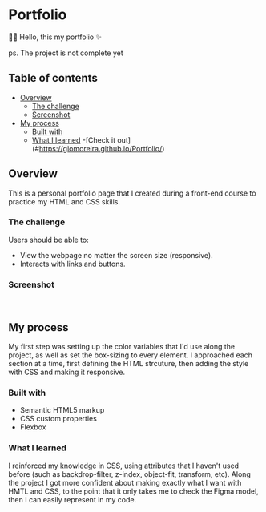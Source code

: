 # Portfolio

👋🏽 Hello, this my portfolio ✨

ps. The project is not complete yet

## Table of contents

- [Overview](#overview)
  - [The challenge](#the-challenge)
  - [Screenshot](#screenshot)
- [My process](#my-process)
  - [Built with](#built-with)
  - [What I learned](#what-i-learned)
  -[Check it out] (#https://giomoreira.github.io/Portfolio/)
  



## Overview

This is a personal portfolio page that I created during a front-end course to practice my HTML and CSS skills.

### The challenge

Users should be able to:

- View the webpage no matter the screen size (responsive).
- Interacts with links and buttons.

### Screenshot

![]()
![]()




## My process
 My first step was setting up the color variables that I'd use along the project, as well as set the box-sizing to every element.
 I approached each section at a time, first defining the HTML strcuture, then adding the style with CSS and making it responsive.

### Built with

- Semantic HTML5 markup
- CSS custom properties
- Flexbox


### What I learned

I reinforced my knowledge in CSS, using attributes that I haven't used before (such as backdrop-filter, z-index, object-fit, transform, etc).
Along the project I got more confident about making exactly what I want with HMTL and CSS, to the point that it only takes me to check the Figma model, then I can easily represent in my code.
```

